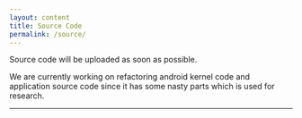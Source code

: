 ```yaml
---
layout: content
title: Source Code
permalink: /source/
---
```


Source code will be uploaded as soon as possible.  

We are currently working on refactoring android kernel code and application source code since it has some nasty parts which is used for research.  

----
